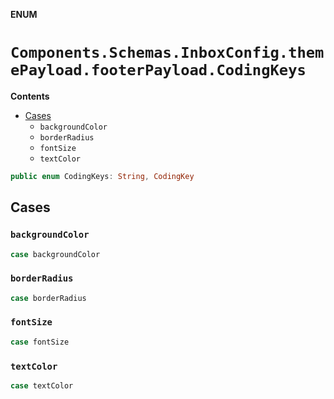 **ENUM**

# `Components.Schemas.InboxConfig.themePayload.footerPayload.CodingKeys`

**Contents**

- [Cases](#cases)
  - `backgroundColor`
  - `borderRadius`
  - `fontSize`
  - `textColor`

```swift
public enum CodingKeys: String, CodingKey
```

## Cases
### `backgroundColor`

```swift
case backgroundColor
```

### `borderRadius`

```swift
case borderRadius
```

### `fontSize`

```swift
case fontSize
```

### `textColor`

```swift
case textColor
```
